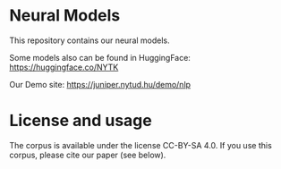 # Neural Models

This repository contains our neural models.

Some models also can be found in HuggingFace: https://huggingface.co/NYTK

Our Demo site: https://juniper.nytud.hu/demo/nlp

# License and usage
The corpus is available under the license CC-BY-SA 4.0. If you use this corpus, please cite our paper (see below).
